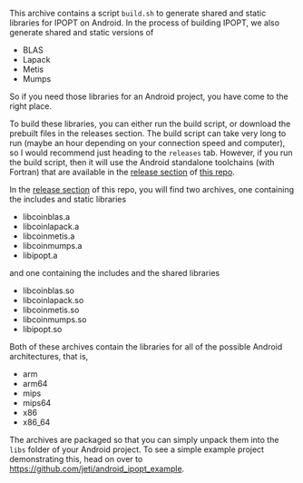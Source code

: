 This archive contains a script `build.sh` to generate shared and static libraries for IPOPT on Android. In the process of building IPOPT, we also generate shared and static versions of 

- BLAS
- Lapack
- Metis
- Mumps

So if you need those libraries for an Android project, you have come to the right place.

To build these libraries, you can either run the build script, or download the prebuilt files in the releases section. The build script can take very long to run (maybe an hour depending on your connection speed and computer), so I would recommend just heading to the `releases` tab. However, if you run the build script, then it will use the Android standalone toolchains (with Fortran) that are available in the [release section](https://github.com/jeti/android_fortran/releases) of [this repo](https://github.com/jeti/android_fortran).

In the [release section](https://github.com/jeti/android_ipopt/releases) of this repo, you will find two archives, one containing the includes and static libraries

- libcoinblas.a
- libcoinlapack.a
- libcoinmetis.a
- libcoinmumps.a
- libipopt.a

and one containing the includes and the shared libraries

- libcoinblas.so
- libcoinlapack.so
- libcoinmetis.so
- libcoinmumps.so
- libipopt.so

Both of these archives contain the libraries for all of the possible Android architectures, that is,

- arm
- arm64
- mips
- mips64
- x86
- x86_64

The archives are packaged so that you can simply unpack them into the `libs` folder of your Android project. To see a simple example project demonstrating this, head on over to https://github.com/jeti/android_ipopt_example.
